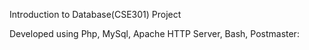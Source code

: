 Introduction to Database(CSE301) Project

Developed using Php, MySql, Apache HTTP Server, Bash, Postmaster:


